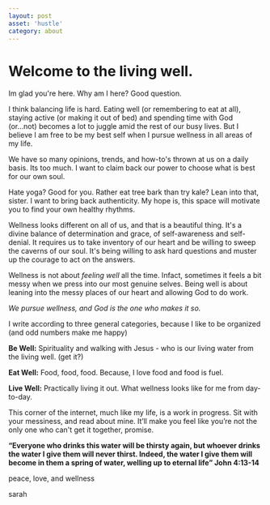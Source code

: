 ```yaml
---
layout: post
asset: 'hustle'
category: about
---
```

# Welcome to the living well.

Im glad you're here. Why am I here? Good question. 

I think balancing life is hard. Eating well (or remembering to eat at all), staying active (or making it out of bed) and spending time with God (or...not) becomes a lot to juggle amid the rest of our busy lives. But I believe I am free to be my best self when I pursue wellness in all areas of my life.

We have so many opinions, trends, and how-to's thrown at us on a daily basis. Its too much. I want to claim back our power to choose what is best for our own soul. 

Hate yoga? Good for you. Rather eat tree bark than try kale? Lean into that, sister. I want to bring back authenticity. My hope is, this space will motivate you to find your own healthy rhythms.

Wellness looks different on all of us, and that is a beautiful thing. It's a divine balance of determination and grace, of self-awareness and self-denial. It requires us to take inventory of our heart and be willing to sweep the caverns of our soul. It's being willing to ask hard questions and muster up the courage to act on the answers. 

Wellness is not about _feeling well_ all the time. Infact, sometimes it feels a bit messy when we press into our most genuine selves. Being well is about leaning into the messy places of our heart and allowing God to do work.

_We pursue wellness, and God is the one who makes it so._

I write according to three general categories, because I like to be organized (and odd numbers make me happy)

**Be Well:** Spirituality and walking with Jesus - who is our living water from the living well. (get it?)

**Eat Well:** Food, food, food. Because, I love food and food is fuel.

**Live Well:** Practically living it out. What wellness looks like for me from day-to-day.

This corner of the internet, much like my life, is a work in progress. Sit with your messiness, and read about mine. It’ll make you feel like you’re not the only one who can't get it together, promise. 

**“Everyone who drinks this water will be thirsty again, but whoever drinks the water I give them will never thirst. Indeed, the water I give them will become in them a spring of water, welling up to eternal life” John 4:13-14**

peace, love, and wellness

sarah



